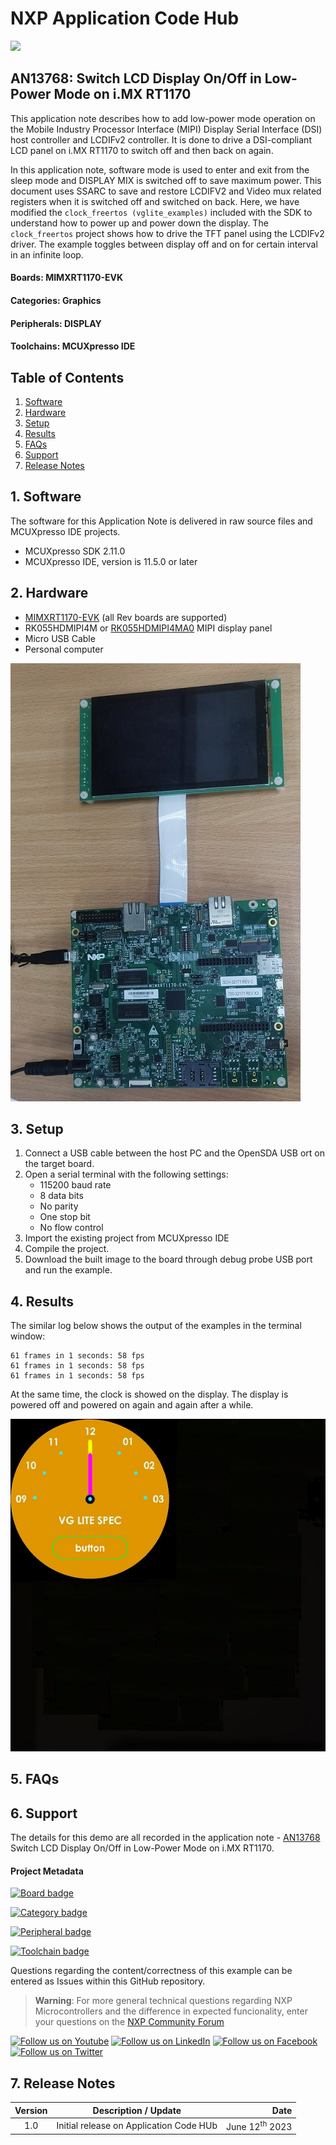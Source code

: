 # NXP Application Code Hub
[<img src="https://mcuxpresso.nxp.com/static/icon/nxp-logo-color.svg" width="100"/>](https://www.nxp.com)

## AN13768: Switch LCD Display On/Off in Low-Power Mode on i.MX RT1170
This application note describes how to add low-power mode operation on the Mobile Industry Processor Interface (MIPI) Display Serial Interface (DSI) host controller and LCDIFv2 controller. It is done to drive a DSI-compliant LCD panel on i.MX RT1170 to switch off and then back on again. 

In this application note, software mode is used to enter and exit from the sleep mode and DISPLAY MIX is switched off to save maximum power. This document uses SSARC to save and restore LCDIFV2 and Video mux related registers when it is switched off and switched on back. Here, we have modified the `clock_freertos (vglite_examples)` included with the SDK to understand how to power up and power down the display. The `clock_freertos` project shows how to drive the TFT panel using the LCDIFv2 driver. The example toggles between display off and on for certain interval in an infinite loop.

#### Boards: MIMXRT1170-EVK
#### Categories: Graphics
#### Peripherals: DISPLAY
#### Toolchains: MCUXpresso IDE

## Table of Contents
1. [Software](#step1)
2. [Hardware](#step2)
3. [Setup](#step3)
4. [Results](#step4)
5. [FAQs](#step5) 
6. [Support](#step6)
7. [Release Notes](#step7)

## 1. Software<a name="step1"></a>

The software for this Application Note is delivered in raw source files and MCUXpresso IDE projects.
- MCUXpresso SDK 2.11.0
- MCUXpresso IDE, version is 11.5.0 or later

## 2. Hardware<a name="step2"></a>

- [MIMXRT1170-EVK](https://www.nxp.com/design/development-boards/i-mx-evaluation-and-development-boards/i-mx-rt1170-evaluation-kit:MIMXRT1170-EVK) (all Rev boards are supported)
- RK055HDMIPI4M or [RK055HDMIPI4MA0](https://www.nxp.com/part/RK055HDMIPI4MA0) MIPI display panel
- Micro USB Cable
- Personal computer

![](./images/imxrt1170_evk.png)

## 3. Setup<a name="step3"></a>
1. Connect a USB cable between the host PC and the OpenSDA USB ort on the target board.
1. Open a serial terminal with the following settings:
   - 115200 baud rate
   - 8 data bits
   - No parity
   - One stop bit
   - No flow control
1. Import the existing project from MCUXpresso IDE
1. Compile the project.
1. Download the built image to the board through debug probe USB port and run the example.

## 4. Results<a name="step4"></a>
The similar log below shows the output of the examples in the terminal window:
```
61 frames in 1 seconds: 58 fps
61 frames in 1 seconds: 58 fps
61 frames in 1 seconds: 58 fps
```
At the same time, the clock is showed on the display. The display is powered off and powered on again and again after a while.

![](./images/clock.png)

## 5. FAQs<a name="step5"></a>


## 6. Support<a name="step6"></a>

The details for this demo are all recorded in the application note - [AN13768](https://www.nxp.com/docs/en/application-note/AN13768.pdf) Switch LCD Display On/Off in Low-Power Mode on i.MX RT1170.

#### Project Metadata
<!----- Boards ----->
[![Board badge](https://img.shields.io/badge/Board-MIMXRT1170&ndash;EVK-blue)](https://github.com/search?q=org%3Anxp-appcodehub+MIMXRT1170-EVK+in%3Areadme&type=Repositories)

<!----- Categories ----->
[![Category badge](https://img.shields.io/badge/Category-GRAPHICS-yellowgreen)](https://github.com/search?q=org%3Anxp-appcodehub+graphics+in%3Areadme&type=Repositories)

<!----- Peripherals ----->
[![Peripheral badge](https://img.shields.io/badge/Peripheral-DISPLAY-yellow)](https://github.com/search?q=org%3Anxp-appcodehub+display+in%3Areadme&type=Repositories)

<!----- Toolchains ----->
[![Toolchain badge](https://img.shields.io/badge/Toolchain-MCUXPRESSO%20IDE-orange)](https://github.com/search?q=org%3Anxp-appcodehub+mcux+in%3Areadme&type=Repositories)

Questions regarding the content/correctness of this example can be entered as Issues within this GitHub repository.

>**Warning**: For more general technical questions regarding NXP Microcontrollers and the difference in expected funcionality, enter your questions on the [NXP Community Forum](https://community.nxp.com/)

[![Follow us on Youtube](https://img.shields.io/badge/Youtube-Follow%20us%20on%20Youtube-red.svg)](https://www.youtube.com/@NXP_Semiconductors)
[![Follow us on LinkedIn](https://img.shields.io/badge/LinkedIn-Follow%20us%20on%20LinkedIn-blue.svg)](https://www.linkedin.com/company/nxp-semiconductors)
[![Follow us on Facebook](https://img.shields.io/badge/Facebook-Follow%20us%20on%20Facebook-blue.svg)](https://www.facebook.com/nxpsemi/)
[![Follow us on Twitter](https://img.shields.io/badge/Twitter-Follow%20us%20on%20Twitter-white.svg)](https://twitter.com/NXP)

## 7. Release Notes<a name="step7"></a>
| Version | Description / Update                           | Date                        |
|:-------:|------------------------------------------------|----------------------------:|
| 1.0     | Initial release on Application Code HUb        | June 12<sup>th</sup> 2023 |


